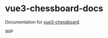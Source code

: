 # vue3-chessboard-docs

Documentation for [vue3-chessboard](https://github.com/qwerty084/vue3-chessboard).

WIP
